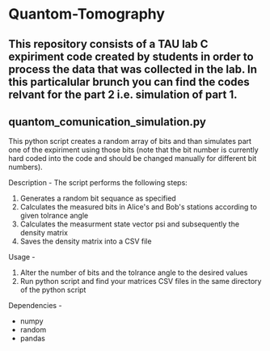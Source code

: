 # Quantom-Tomography
This repository consists of a TAU lab C expiriment code created by students in order to process the data that was collected in the lab.
In this particalular brunch you can find the codes relvant for the part 2 i.e. simulation of part 1.
-----
## quantom_comunication_simulation.py

This python script creates a random array of bits and than simulates part one of the expiriment using those bits (note that the bit number is currently hard coded into the code and should be changed manually for different bit numbers).

Description - The script performs the following steps:
  1. Generates a random bit sequance as specified
  2. Calculates the measured bits in Alice's and Bob's stations according to given tolrance angle
  3. Calculates the measurment state vector psi and subsequently the density matrix
  4. Saves the density matrix into a CSV file

Usage - 
  1. Alter the number of bits and the tolrance angle to the desired values
  2. Run python script and find your matrices CSV files in the same directory of the python script 

Dependencies -
  * numpy
  * random
  * pandas
